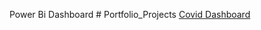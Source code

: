 Power Bi Dashboard # Portfolio_Projects
[Covid Dashboard](https://app.powerbi.com/view?r=eyJrIjoiNzg1OWM3NDMtMGY3NS00NjlmLWE2NmEtN2Q2MTI3MjQxNTM3IiwidCI6IjA1MmE5NDA1LTY0MTItNGUyNy1hZTBjLWRiMTZhY2E1ZGViZCJ9)
